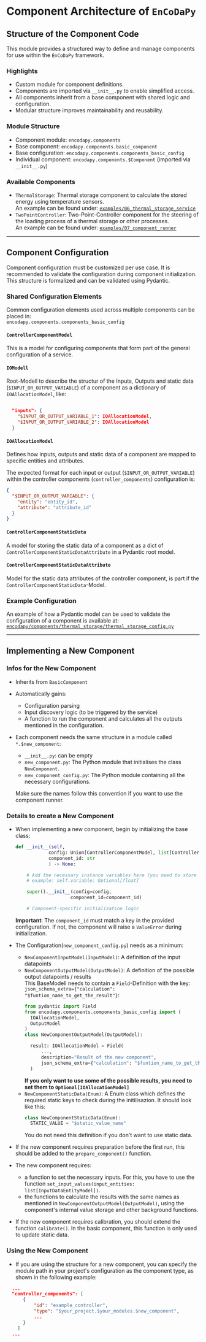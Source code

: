 # Component Architecture of `EnCoDaPy`

## Structure of the Component Code

This module provides a structured way to define and manage components for use within the `EnCoDaPy` framework.

### Highlights

- Custom module for component definitions.
- Components are imported via `__init__.py` to enable simplified access.
- All components inherit from a base component with shared logic and configuration.
- Modular structure improves maintainability and reusability.

### Module Structure

- Component module: `encodapy.components`
- Base component: `encodapy.components.basic_component`
- Base configuration: `encodapy.components.components_basic_config`
- Individual component: `encodapy.components.$Component` (imported via `__init__.py`)

### Available Components

- `ThermalStorage`: Thermal storage component to calculate the stored energy using temperature sensors.  
  An example can be found under: [`examples/06_thermal_storage_service`](../../examples/06_thermal_storage_service/)
- `TwoPointController`: Two-Point-Controller component for the steering of the loading process of a thermal storage or other processes.  
  An example can be found under: [`examples/07_component_runner`](../../examples/07_component_runner/)

---

## Component Configuration

Component configuration must be customized per use case. It is recommended to validate the configuration during component initialization. This structure is formalized and can be validated using Pydantic.

### Shared Configuration Elements

Common configuration elements used across multiple components can be placed in:  
`encodapy.components.components_basic_config`

#### `ControllerComponentModel`
This is a model for configuring components that form part of the general configuration of a service.

#### `IOModell`
Root-Modell to describe the structur of the Inputs, Outputs and static data (`$INPUT_OR_OUTPUT_VARIABLE`) of a component as a dictionary of `IOAllocationModel`, like:
```json

  "inputs": {
    "$INPUT_OR_OUTPUT_VARIABLE_1": IOAllocationModel,
    "$INPUT_OR_OUTPUT_VARIABLE_2": IOAllocationModel
  }

```

#### `IOAllocationModel`

Defines how inputs, outputs and static data of a component are mapped to specific entities and attributes.

The expected format for each input or output (`$INPUT_OR_OUTPUT_VARIABLE`) within the controller components (`controller_components`) configuration is:

```json
{
  "$INPUT_OR_OUTPUT_VARIABLE": {
    "entity": "entity_id",
    "attribute": "attribute_id"
  }
}
```
#### `ControllerComponentStaticData`
A model for storing the static data of a component as a dict of `ControllerComponentStaticDataAttribute` in a Pydantic root model.

#### `ControllerComponentStaticDataAttribute`
Model for the static data attributes of the controller component, is part if the `ControllerComponentStaticData`-Model.


### Example Configuration

An example of how a Pydantic model can be used to validate the configuration of a component is available at:  
[`encodapy/components/thermal_storage/thermal_storage_config.py`](./thermal_storage/thermal_storage_config.py)

---

## Implementing a New Component

### Infos for the New Component

- Inherits from `BasicComponent`
- Automatically gains:
  - Configuration parsing
  - Input discovery logic (to be triggered by the service)
  - A function to run the component and calculates all the outputs mentioned in the configuration.

- Each component needs the same structure in a module called `*.$new_component`:
  - `__init__.py`: can be empty
  - `new_component.py`: The Python module that initialises the class `NewComponent`.
  - `new_component_config.py`: The Python module containing all the necessary configurations.

  Make sure the names follow this convention if you want to use the component runner.



### Details to create a New Component

- When implementing a new component, begin by initializing the base class:

  ```python
  def __init__(self,
              config: Union[ControllerComponentModel, list[ControllerComponentModel]],
              component_id: str
              ) -> None:

      # Add the necessary instance variables here (you need to store the input data in the component)
      # example: self.variable: Optional[float]

      super().__init__(config=config,
                      component_id=component_id)

      # Component-specific initialization logic
  ```

  **Important**: The `component_id` must match a key in the provided configuration. If not, the component will raise a `ValueError` during initialization.

- The Configuration(`new_component_config.py`) needs as a minimum:
  - `NewComponentInputModel(InputModel)`: A definition of the input datapoints
  - `NewComponentOutputModel(OutputModel)`: A definition of the possible output datapoints / results  
    This BaseModell needs to contain a `Field`-Definition with the key: `json_schema_extra={"calculation": "$funtion_name_to_get_the_result"}`:
    ```python
    from pydantic import Field
    from encodapy.components.components_basic_config import (
      IOAllocationModel,
      OutputModel
    )
    class NewComponentOutputModel(OutputModel):

      result: IOAllocationModel = Field(
          ...,
          description="Result of the new component",
          json_schema_extra={"calculation": "$funtion_name_to_get_the_result"}
      )
    ```
    **If you only want to use some of the possible results, you need to set them to  `Optional[IOAllocationModel]`**
  - `NewComponentStaticData(Enum)`: A Enum class which defines the required static keys to check during the initilisazion. It should look like this:
    ```python
    class NewComponentStaticData(Enum):
      STATIC_VALUE = "$static_value_name"
    ```
    You do not need this definition if you don't want to use static data.
- If the new component requires preparation before the first run, this should be added to the `prepare_component()` function.
- The new component requires:
  - a function to set the necessary inputs. For this, you have to use the function `set_input_values(input_entities: list[InputDataEntityModel])`.
  - the functions to calculate the results with the same names as mentioned in `NewComponentOutputModel(OutputModel)`, using the component's internal value storage and other background functions.
- If the new component requires calibration, you should extend the function `calibrate()`. In the basic component, this function is only used to update static data.

### Using the New Component
- If you are using the structure for a new component, you can specify the module path in your project's configuration as the component type, as shown in the following example:
```json
  ...
  "controller_components": [
      {
          "id": "example_controller",
          "type": "$your_project.$your_modules.$new_component",
          ...
      }
    ]
  ...
```